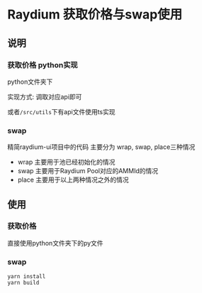 # Raydium 获取价格与swap使用
## 说明
### 获取价格 python实现
python文件夹下

实现方式: 调取对应api即可

或者```/src/utils```下有api文件使用ts实现
### swap
精简raydium-ui项目中的代码
主要分为 wrap, swap, place三种情况
* wrap 主要用于池已经初始化的情况
* swap 主要用于Raydium Pool对应的AMMId的情况
* place 主要用于以上两种情况之外的情况

## 使用
### 获取价格
直接使用python文件夹下的py文件
### swap
```
yarn install
yarn build
```